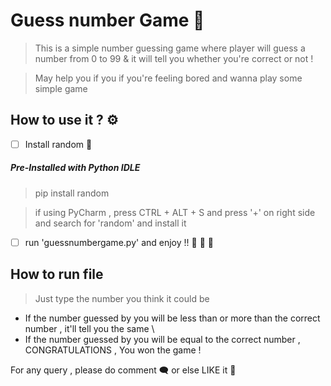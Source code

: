 # Guess number Game :slot_machine: 

> This is a simple number guessing game where player will guess a number from 0 to 99 & it will tell you whether you're correct or not !

> May help you if you if you're feeling bored and wanna play some simple game

## How to use it ? :gear:

- [ ] Install random :slot_machine:
##### Pre-Installed with Python IDLE

> pip install random 

> if using PyCharm , press CTRL + ALT + S and press '+' on right side and search for 'random' and install it

- [ ] run 'guessnumbergame.py' and enjoy !!  :handshake: :man_dancing: :woman_dancing:

## How to run file

> Just type the number you think it could be
* If the number guessed by you will be less than or more than the correct number , it'll tell you the same \
* If the number guessed by you will be equal to the correct number , CONGRATULATIONS , You won the game !

For any query , please do comment :left_speech_bubble: or else LIKE it :black_heart:

